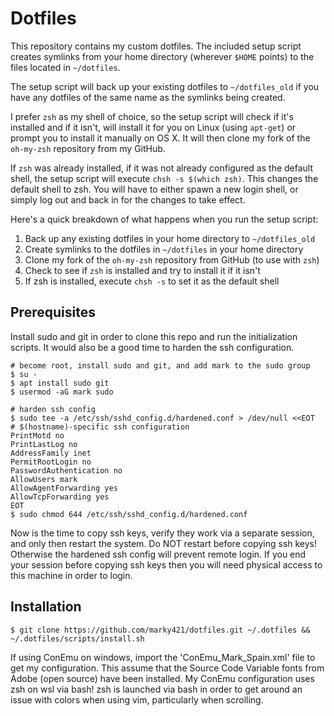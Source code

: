 # Dotfiles

This repository contains my custom dotfiles. The included setup script creates
symlinks from your home directory (wherever `$HOME` points) to the files
located in `~/dotfiles`.

The setup script will back up your existing dotfiles to `~/dotfiles_old` if you
have any dotfiles of the same name as the symlinks being created.

I prefer `zsh` as my shell of choice, so the setup script will check if it's
installed and if it isn't, will install it for you on Linux (using `apt-get`)
or prompt you to install it manually on OS X. It will then clone my fork of the
`oh-my-zsh` repository from my GitHub.

If `zsh` was already installed, if it was not already configured as the default
shell, the setup script will execute `chsh -s $(which zsh)`. This changes the
default shell to zsh. You will have to either spawn a new login shell, or
simply log out and back in for the changes to take effect.

Here's a quick breakdown of what happens when you run the setup script:

1. Back up any existing dotfiles in your home directory to `~/dotfiles_old`
2. Create symlinks to the dotfiles in `~/dotfiles` in your home directory
3. Clone my fork of the `oh-my-zsh` repository from GitHub (to use with `zsh`)
4. Check to see if `zsh` is installed and try to install it if it isn't
5. If zsh is installed, execute `chsh -s` to set it as the default shell

## Prerequisites

Install sudo and git in order to clone this repo and run the initialization scripts. It would also be a good time to harden the ssh configuration.

```
# become root, install sudo and git, and add mark to the sudo group
$ su -
$ apt install sudo git
$ usermod -aG mark sudo
```

```
# harden ssh config
$ sudo tee -a /etc/ssh/sshd_config.d/hardened.conf > /dev/null <<EOT
# $(hostname)-specific ssh configuration
PrintMotd no
PrintLastLog no
AddressFamily inet
PermitRootLogin no
PasswordAuthentication no
AllowUsers mark
AllowAgentForwarding yes
AllowTcpForwarding yes
EOT
$ sudo chmod 644 /etc/ssh/sshd_config.d/hardened.conf
```

Now is the time to copy ssh keys, verify they work via a separate session, and only then restart the system. Do NOT restart before copying ssh keys! Otherwise the hardened ssh config  will prevent remote login. If you end your session before copying ssh keys then you will need physical access to this machine in order to login.

## Installation

```
$ git clone https://github.com/marky421/dotfiles.git ~/.dotfiles && ~/.dotfiles/scripts/install.sh
```

If using ConEmu on windows, import the 'ConEmu_Mark_Spain.xml' file to get my configuration.
This assume that the Source Code Variable fonts from Adobe (open source) have been installed.
My ConEmu configuration uses zsh on wsl via bash! zsh is launched via bash in order to 
get around an issue with colors when using vim, particularly when scrolling.
